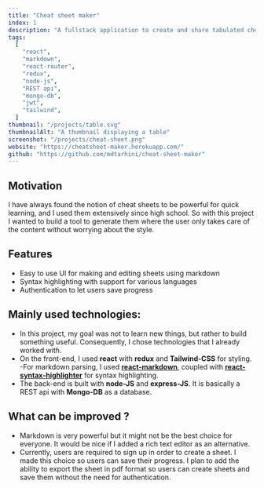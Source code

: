 ```yaml
---
title: "Cheat sheet maker"
index: 1
description: "A fullstack application to create and share tabulated cheat sheets using markdown"
tags:
  [
    "react",
    "markdown",
    "react-router",
    "redux",
    "node-js",
    "REST api",
    "mongo-db",
    "jwt",
    "tailwind",
  ]
thumbnail: "/projects/table.svg"
thumbnailAlt: "A thumbnail displaying a table"
screenshot: "/projects/cheat-sheet.png"
website: "https://cheatsheet-maker.herokuapp.com/"
github: "https://github.com/mdtarhini/cheat-sheet-maker"
---
```


## Motivation

I have always found the notion of cheat sheets to be powerful for quick learning, and I used them extensively since high school. So with this project I wanted to build a tool to generate them where the user only takes care of the content without worrying about the style.

## Features

- Easy to use UI for making and editing sheets using markdown
- Syntax highlighting with support for various languages
- Authentication to let users save progress

## Mainly used technologies:

- In this project, my goal was not to learn new things, but rather to build something useful. Consequently, I chose technologies that I already worked with.
- On the front-end, I used **react** with **redux** and **Tailwind-CSS** for styling.
  -For markdown parsing, I used **[react-markdown](https://github.com/remarkjs/react-markdown)**, coupled with **[react-syntax-highlighter](https://github.com/react-syntax-highlighter/react-syntax-highlighter)** for syntax highlighting.
- The back-end is built with **node-JS** and **express-JS**. It is basically a REST api with **Mongo-DB** as a database.

## What can be improved ?

- Markdown is very powerful but it might not be the best choice for everyone. It would be nice if I added a rich text editor as an alternative.
- Currently, users are required to sign up in order to create a sheet. I made this choice so users can save their progress. I plan to add the ability to export the sheet in pdf format so users can create sheets and save them without the need for authentication.
